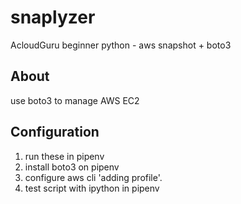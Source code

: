 # snaplyzer
AcloudGuru beginner python - aws snapshot + boto3

## About
use boto3 to manage AWS EC2

## Configuration
1. run these in pipenv
2. install boto3 on pipenv
3. configure aws cli 'adding profile'.
4. test script with ipython in pipenv